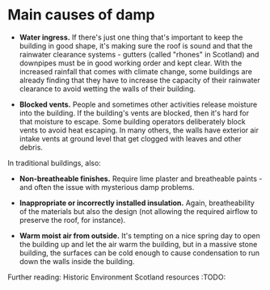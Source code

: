 # Main causes of damp

- **Water ingress.**  If there's just one thing that's important to keep the building in good shape, it's making sure the roof is sound and that the rainwater clearance systems - gutters (called "rhones" in Scotland) and downpipes must be in good working order and kept clear.  With the increased rainfall that comes with climate change, some buildings are already finding that they have to increase the capacity of their rainwater clearance to avoid wetting the walls of their building.

- **Blocked vents.**  People and sometimes other activities release moisture into the building.  If the building's vents are blocked, then it's hard for that moisture to escape.  Some building operators deliberately block vents to avoid heat escaping.  In many others, the walls have exterior air intake vents at ground level that get clogged with leaves and other debris.  

In traditional buildings, also:

- **Non-breatheable finishes.** Require lime plaster and breatheable paints - and often the issue with mysterious damp problems.

- **Inappropriate or incorrectly installed insulation.** Again, breatheability of the materials but also the design (not allowing the required airflow to preserve the roof, for instance).

- **Warm moist air from outside.** It's tempting on a nice spring day to open the building up and let the air warm the building, but in a massive stone building, the surfaces can be cold enough to cause condensation to run down the walls inside the building.

Further reading:  Historic Environment Scotland resources :TODO: